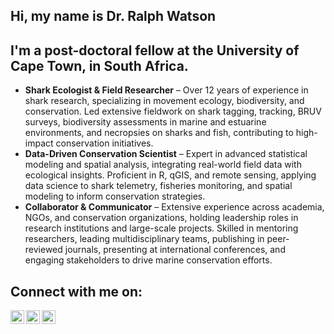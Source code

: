 ## Hi, my name is Dr. Ralph Watson

## I'm a post-doctoral fellow at the University of Cape Town, in South Africa. 
* **Shark Ecologist & Field Researcher** – Over 12 years of experience in shark research, specializing in movement ecology, biodiversity, and conservation. Led extensive fieldwork on shark tagging, tracking, BRUV surveys, biodiversity assessments in marine and estuarine environments, and necropsies on sharks and fish, contributing to high-impact conservation initiatives.
* **Data-Driven Conservation Scientist** – Expert in advanced statistical modeling and spatial analysis, integrating real-world field data with ecological insights. Proficient in R, qGIS, and remote sensing, applying data science to shark telemetry, fisheries monitoring, and spatial modeling to inform conservation strategies.
* **Collaborator & Communicator** – Extensive experience across academia, NGOs, and conservation organizations, holding leadership roles in research institutions and large-scale projects. Skilled in mentoring researchers, leading multidisciplinary teams, publishing in peer-reviewed journals, presenting at international conferences, and engaging stakeholders to drive marine conservation efforts.

## Connect with me on:

[<img align="left" alt="Ralph Watson | LinkedIn" width="22px" src="https://cdn.jsdelivr.net/npm/simple-icons@3.13.0/icons/facebook.svg" />][facebook]
[<img align="left" alt="Ralph Watson | LinkedIn" width="22px" src="https://cdn.jsdelivr.net/npm/simple-icons@v3/icons/linkedin.svg" />][linkedin]
[<img align="left" alt="Ralph Watson | Instagram" width="22px" src="https://cdn.jsdelivr.net/npm/simple-icons@v3/icons/instagram.svg" />][instagram]


[facebook]: https://www.facebook.com/ralph.watson.18
[instagram]: https://www.instagram.com/rgawatson89/
[linkedin]: https://www.linkedin.com/in/ralphwatson1/
